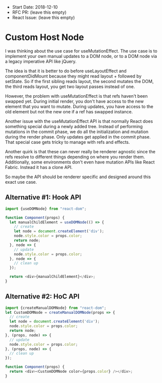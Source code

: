 - Start Date: 2018-12-10
- RFC PR: (leave this empty)
- React Issue: (leave this empty)

# Custom Host Node

I was thinking about the use case for useMutationEffect. The use case is to implement your own manual updates to a DOM node, or to a DOM node via a legacy imperative API like jQuery.

The idea is that it is better to do before useLayoutEffect and componentDidMount because they might read layout + followed by setState. So if the first sibling reads layout, the second mutates the DOM, the third reads layout, you get two layout passes instead of one.

However, the problem with useMutationEffect is that refs haven't been swapped yet. During initial render, you don't have access to the new element that you want to mutate. During updates, you have access to the old element but not the new one if a ref has swapped instance.

Another issue with the useMutationEffect API is that normally React does something special during a newly added tree. Instead of performing mutations in the commit phase, we do all the initialization and mutation during the render phase. Only updates get applied in the commit phase. That special case gets tricky to manage with refs and effects.

Another quirk is that these can never really be renderer agnostic since the refs resolve to different things depending on where you render them. Additionally, some environments don't even have mutation APIs like React Fabric. Instead it has a clone API.

So maybe the API should be renderer specific and designed around this exact use case.

## Alternative #1: Hook API

```js
import {useDOMNode} from "react-dom";

function Component(props) {
  let manualChildElement = useDOMNode(() => {
    // create
    let node = document.createElement('div');
    node.style.color = props.color;
    return node;
  }, node => {
    // update
    node.style.color = props.color;
  }, node => {
    // clean up
  });

  return <div>{manualChildElement}</div>;
}
```

## Alternative #2: HoC API

```js
import {createManualDOMNode} from "react-dom";
let CustomDOMNode = createManualDOMNode(props => {
  // create
  let node = document.createElement('div');
  node.style.color = props.color;
  return node;
}, (props, node) => {
  // update
  node.style.color = props.color;
}, (props, node) => {
  // clean up
});

function Component(props) {
  return <div><CustomDOMNode color={props.color} /></div>;
}
```


